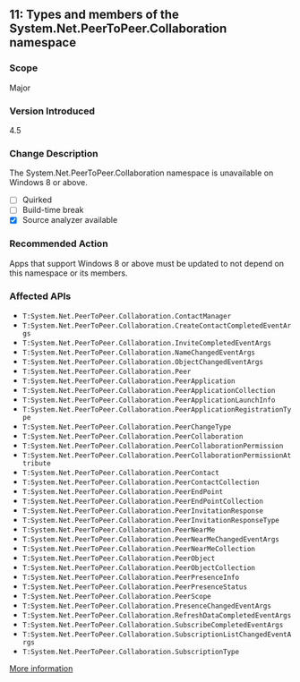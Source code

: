 ## 11: Types and members of the System.Net.PeerToPeer.Collaboration namespace

### Scope
Major

### Version Introduced
4.5

### Change Description
The System.Net.PeerToPeer.Collaboration namespace is unavailable on Windows 8 or above.

- [ ] Quirked
- [ ] Build-time break
- [x] Source analyzer available

### Recommended Action
Apps that support Windows 8 or above must be updated to not depend on this namespace or its members.

### Affected APIs
* `T:System.Net.PeerToPeer.Collaboration.ContactManager`
* `T:System.Net.PeerToPeer.Collaboration.CreateContactCompletedEventArgs`
* `T:System.Net.PeerToPeer.Collaboration.InviteCompletedEventArgs`
* `T:System.Net.PeerToPeer.Collaboration.NameChangedEventArgs`
* `T:System.Net.PeerToPeer.Collaboration.ObjectChangedEventArgs`
* `T:System.Net.PeerToPeer.Collaboration.Peer`
* `T:System.Net.PeerToPeer.Collaboration.PeerApplication`
* `T:System.Net.PeerToPeer.Collaboration.PeerApplicationCollection`
* `T:System.Net.PeerToPeer.Collaboration.PeerApplicationLaunchInfo`
* `T:System.Net.PeerToPeer.Collaboration.PeerApplicationRegistrationType`
* `T:System.Net.PeerToPeer.Collaboration.PeerChangeType`
* `T:System.Net.PeerToPeer.Collaboration.PeerCollaboration`
* `T:System.Net.PeerToPeer.Collaboration.PeerCollaborationPermission`
* `T:System.Net.PeerToPeer.Collaboration.PeerCollaborationPermissionAttribute`
* `T:System.Net.PeerToPeer.Collaboration.PeerContact`
* `T:System.Net.PeerToPeer.Collaboration.PeerContactCollection`
* `T:System.Net.PeerToPeer.Collaboration.PeerEndPoint`
* `T:System.Net.PeerToPeer.Collaboration.PeerEndPointCollection`
* `T:System.Net.PeerToPeer.Collaboration.PeerInvitationResponse`
* `T:System.Net.PeerToPeer.Collaboration.PeerInvitationResponseType`
* `T:System.Net.PeerToPeer.Collaboration.PeerNearMe`
* `T:System.Net.PeerToPeer.Collaboration.PeerNearMeChangedEventArgs`
* `T:System.Net.PeerToPeer.Collaboration.PeerNearMeCollection`
* `T:System.Net.PeerToPeer.Collaboration.PeerObject`
* `T:System.Net.PeerToPeer.Collaboration.PeerObjectCollection`
* `T:System.Net.PeerToPeer.Collaboration.PeerPresenceInfo`
* `T:System.Net.PeerToPeer.Collaboration.PeerPresenceStatus`
* `T:System.Net.PeerToPeer.Collaboration.PeerScope`
* `T:System.Net.PeerToPeer.Collaboration.PresenceChangedEventArgs`
* `T:System.Net.PeerToPeer.Collaboration.RefreshDataCompletedEventArgs`
* `T:System.Net.PeerToPeer.Collaboration.SubscribeCompletedEventArgs`
* `T:System.Net.PeerToPeer.Collaboration.SubscriptionListChangedEventArgs`
* `T:System.Net.PeerToPeer.Collaboration.SubscriptionType`

[More information](https://msdn.microsoft.com/en-us/library/hh367887#network)
